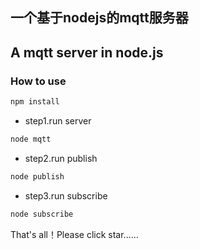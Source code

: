 ## 一个基于nodejs的mqtt服务器
## A mqtt server in node.js

### How to use

```bash
npm install
```

- step1.run server
```bash
node mqtt
```

- step2.run publish
```bash
node publish
```

- step3.run subscribe
```bash
node subscribe
```

That's all！Please click star......
